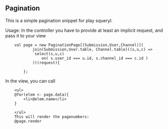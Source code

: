 Pagination
-------------

This is a simple pagination snippet for play squeryl. 

Usage:
In the controller you have to provide at least an implicit request, and pass it to your view

```
	val page = new PaginationPage[(Submission,User,Channel)](
			join(Submission,User.table, Channel.table)((s,u,c) =>  
       		 select(s,u,c)
        		on( s.user_id === u.id, s.channel_id === c.id )
      		))(request){
			
		};
```

In the view, you can call

```
	<ul>
	@for(elem <- page.data){
		<li>@elem.name</li>
	}

	</ul>
	This will render the pagenumbers:
	@page.render

```